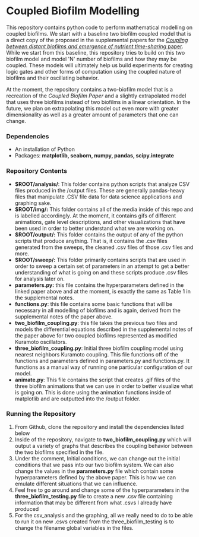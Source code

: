 # Coupled Biofilm Modelling

This repository contains python code to perform mathematical modelling on coupled biofilms. We start with a baseline two biofilm coupled model that is a direct copy of the proposed in the supplemental papers for the [*Coupling between distant biofilms and emergence of nutrient time-sharing* paper](https://science.sciencemag.org/content/356/6338/638). While we start from this baseline, this repository tries to build on this two biofilm model and model 'N' number of biofilms and how they may be coupled. These models will ultimately help us build experiments for creating logic gates and other forms of computation using the coupled nature of biofilms and their oscillating behavior.

At the moment, the repository contains a two-biofilm model that is a recreation of the *Coupled Biofilm Paper* and a slightly extrapolated model that uses three biofilms instead of two biofilms in a linear orientation. In the future, we plan on extrapolating this model out even more with greater dimensionality as well as a greater amount of parameters that one can change.

### Dependencies

- An installation of Python
- Packages: **matplotlib, seaborn, numpy, pandas, scipy.integrate**

### Repository Contents

- **$ROOT/analysis/**: This folder contains python scripts that analyze CSV files produced in the /output files. These are generally pandas-heavy files that manipulate .CSV file data for data science applications and graphing sake.
- **$ROOT/img/:** This folder contains all of the media inside of this repo and is labelled accordingly. At the moment, it contains gifs of different animations, gate level descriptions, and other visualizations that have been used in order to better understand what we are working on.
- **$ROOT/output/:** This folder contains the output of any of the python scripts that produce anything. That is, it contains the .csv files generated from the sweeps, the cleaned .csv files of those .csv files and more. 
- **$ROOT/sweep/:** This folder primarily contains scripts that are used in order to sweep a certain set of parameters in an attempt to get a better understanding of what is going on and these scripts produce .csv files for analysis later on.
- **parameters.py:** this file contains the hyperparameters defined in the linked paper above and at the moment, is exactly the same as Table 1 in the supplemental notes.
- **functions.py**: this file contains some basic functions that will be necessary in all modelling of biofilms and is again, derived from the supplemental notes of the paper above.
- **two_biofilm_coupling.py**: this file takes the previous two files and models the differential equations described in the supplemental notes of the paper above for two coupled biofilms represented as modified Kuramoto oscillators.
- **three_biofilm_coupling.py**: Initial three biofilm coupling model using nearest neighbors Kuramoto coupling. This file functions off of the functions and parameters defined in parameters.py and functions.py. It functions as a manual way of running one particular configuration of our model.
- **animate.py**: This file contains the script that creates .gif files of the three biofilm animations that we can use in order to better visualize what is going on. This is done using the animation functions inside of matplotlib and are outputted into the /output folder.

### Running the Repository 

1. From Github, clone the repository and install the dependencies listed below
2. Inside of the repository, navigate to **two_biofilm_coupling.py** which will output a variety of graphs that describes the coupling behavior between the two biofilms specified in the file.
3. Under the comment, Initial conditions, we can change out the initial conditions that we pass into our two biofilm system. We can also change the values in the **parameters.py** file which contain some hyperparameters defined by the above paper. This is how we can emulate different situations that we can influence. 
4. Feel free to go around and change some of the hyperparameters in the **three_biofilm_testing.py** file to create a new .csv file containing information that may be different from what .csvs I already have produced
5. For the csv_analysis and the graphing, all we really need to do to be able to run it on new .csvs created from the three_biofilm_testing is to change the filename global variables in the files.

